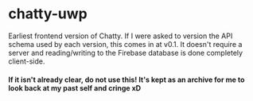 # chatty-uwp

Earliest frontend version of Chatty. If I were asked to version the API schema used by each
version, this comes in at v0.1. It doesn't require a server and reading/writing to the Firebase
database is done completely client-side.

#### If it isn't already clear, do not use this! It's kept as an archive for me to look back at my past self and cringe xD
